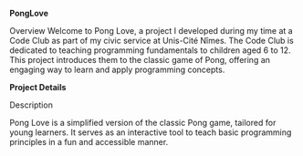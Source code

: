 **PongLove**

Overview
Welcome to Pong Love, a project I developed during my time at a Code Club as part of my civic service at Unis-Cité Nîmes. The Code Club is dedicated to teaching programming fundamentals to children aged 6 to 12. This project introduces them to the classic game of Pong, offering an engaging way to learn and apply programming concepts.

**Project Details**

Description

Pong Love is a simplified version of the classic Pong game, tailored for young learners. It serves as an interactive tool to teach basic programming principles in a fun and accessible manner.
